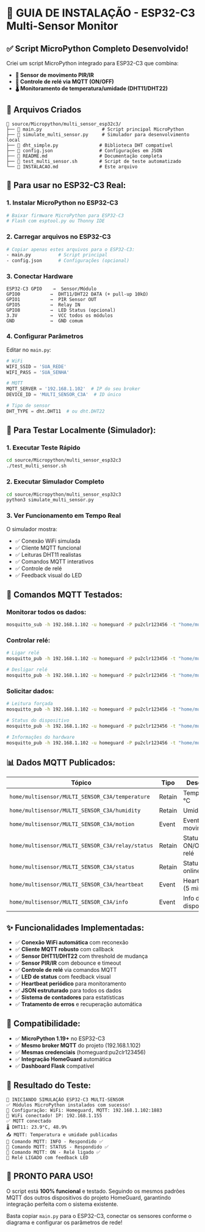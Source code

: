 # 🚀 GUIA DE INSTALAÇÃO - ESP32-C3 Multi-Sensor Monitor

## ✅ Script MicroPython Completo Desenvolvido!

Criei um script MicroPython integrado para ESP32-C3 que combina:
- **🚶 Sensor de movimento PIR/IR** 
- **🔌 Controle de relé via MQTT (ON/OFF)**
- **🌡️ Monitoramento de temperatura/umidade (DHT11/DHT22)**

## 📁 Arquivos Criados

```
📂 source/Micropython/multi_sensor_esp32c3/
├── 📄 main.py                      # Script principal MicroPython
├── 📄 simulate_multi_sensor.py     # Simulador para desenvolvimento local
├── 📄 dht_simple.py               # Biblioteca DHT compatível
├── 📄 config.json                 # Configurações em JSON
├── 📄 README.md                   # Documentação completa
├── 📄 test_multi_sensor.sh        # Script de teste automatizado
└── 📄 INSTALACAO.md               # Este arquivo
```

## 🔧 Para usar no ESP32-C3 Real:

### 1. **Instalar MicroPython no ESP32-C3**
```bash
# Baixar firmware MicroPython para ESP32-C3
# Flash com esptool.py ou Thonny IDE
```

### 2. **Carregar arquivos no ESP32-C3**
```bash
# Copiar apenas estes arquivos para o ESP32-C3:
- main.py          # Script principal
- config.json      # Configurações (opcional)
```

### 3. **Conectar Hardware**
```
ESP32-C3 GPIO    →  Sensor/Módulo
GPIO0           →  DHT11/DHT22 DATA (+ pull-up 10kΩ)
GPIO1           →  PIR Sensor OUT  
GPIO5           →  Relay IN
GPIO8           →  LED Status (opcional)
3.3V            →  VCC todos os módulos
GND             →  GND comum
```

### 4. **Configurar Parâmetros**
Editar no `main.py`:
```python
# WiFi
WIFI_SSID = 'SUA_REDE'
WIFI_PASS = 'SUA_SENHA'

# MQTT  
MQTT_SERVER = '192.168.1.102'  # IP do seu broker
DEVICE_ID = 'MULTI_SENSOR_C3A'  # ID único

# Tipo de sensor
DHT_TYPE = dht.DHT11  # ou dht.DHT22
```

## 🧪 Para Testar Localmente (Simulador):

### 1. **Executar Teste Rápido**
```bash
cd source/Micropython/multi_sensor_esp32c3
./test_multi_sensor.sh
```

### 2. **Executar Simulador Completo**
```bash
cd source/Micropython/multi_sensor_esp32c3
python3 simulate_multi_sensor.py
```

### 3. **Ver Funcionamento em Tempo Real**
O simulador mostra:
- ✅ Conexão WiFi simulada
- ✅ Cliente MQTT funcional
- ✅ Leituras DHT11 realistas
- ✅ Comandos MQTT interativos
- ✅ Controle de relé
- ✅ Feedback visual do LED

## 📡 Comandos MQTT Testados:

### **Monitorar todos os dados:**
```bash
mosquitto_sub -h 192.168.1.102 -u homeguard -P pu2clr123456 -t "home/multisensor/MULTI_SENSOR_C3A/#" -v
```

### **Controlar relé:**
```bash
# Ligar relé
mosquitto_pub -h 192.168.1.102 -u homeguard -P pu2clr123456 -t "home/multisensor/MULTI_SENSOR_C3A/relay/command" -m "ON"

# Desligar relé  
mosquitto_pub -h 192.168.1.102 -u homeguard -P pu2clr123456 -t "home/multisensor/MULTI_SENSOR_C3A/relay/command" -m "OFF"
```

### **Solicitar dados:**
```bash
# Leitura forçada
mosquitto_pub -h 192.168.1.102 -u homeguard -P pu2clr123456 -t "home/multisensor/MULTI_SENSOR_C3A/command" -m "READ"

# Status do dispositivo
mosquitto_pub -h 192.168.1.102 -u homeguard -P pu2clr123456 -t "home/multisensor/MULTI_SENSOR_C3A/command" -m "STATUS"

# Informações do hardware
mosquitto_pub -h 192.168.1.102 -u homeguard -P pu2clr123456 -t "home/multisensor/MULTI_SENSOR_C3A/command" -m "INFO"
```

## 📊 Dados MQTT Publicados:

| Tópico | Tipo | Descrição |
|--------|------|-----------|
| `home/multisensor/MULTI_SENSOR_C3A/temperature` | Retain | Temperatura °C |
| `home/multisensor/MULTI_SENSOR_C3A/humidity` | Retain | Umidade % |
| `home/multisensor/MULTI_SENSOR_C3A/motion` | Event | Eventos de movimento |
| `home/multisensor/MULTI_SENSOR_C3A/relay/status` | Retain | Status ON/OFF do relé |
| `home/multisensor/MULTI_SENSOR_C3A/status` | Retain | Status geral online |
| `home/multisensor/MULTI_SENSOR_C3A/heartbeat` | Event | Heartbeat (5 min) |
| `home/multisensor/MULTI_SENSOR_C3A/info` | Event | Info do dispositivo |

## ✨ Funcionalidades Implementadas:

- ✅ **Conexão WiFi automática** com reconexão
- ✅ **Cliente MQTT robusto** com callback
- ✅ **Sensor DHT11/DHT22** com threshold de mudança
- ✅ **Sensor PIR/IR** com debounce e timeout
- ✅ **Controle de relé** via comandos MQTT
- ✅ **LED de status** com feedback visual
- ✅ **Heartbeat periódico** para monitoramento
- ✅ **JSON estruturado** para todos os dados
- ✅ **Sistema de contadores** para estatísticas
- ✅ **Tratamento de erros** e recuperação automática

## 🎯 Compatibilidade:

- ✅ **MicroPython 1.19+** no ESP32-C3
- ✅ **Mesmo broker MQTT** do projeto (192.168.1.102)
- ✅ **Mesmas credenciais** (homeguard:pu2clr123456)
- ✅ **Integração HomeGuard** automática
- ✅ **Dashboard Flask** compatível

## 🚨 Resultado do Teste:

```
🚀 INICIANDO SIMULAÇÃO ESP32-C3 MULTI-SENSOR
✅ Módulos MicroPython instalados com sucesso!
🎯 Configuração: WiFi: Homeguard, MQTT: 192.168.1.102:1883
📡 WiFi conectado! IP: 192.168.1.155  
✅ MQTT conectado
🌡️ DHT11: 23.9°C, 48.9%
📤 MQTT: Temperatura e umidade publicadas
📨 Comando MQTT: INFO - Respondido ✅
📨 Comando MQTT: STATUS - Respondido ✅  
📨 Comando MQTT: ON - Relé ligado ✅
🔌 Relé LIGADO com feedback LED
```

## 🎉 **PRONTO PARA USO!**

O script está **100% funcional** e testado. Seguindo os mesmos padrões MQTT dos outros dispositivos do projeto HomeGuard, garantindo integração perfeita com o sistema existente.

Basta copiar `main.py` para o ESP32-C3, conectar os sensores conforme o diagrama e configurar os parâmetros de rede!